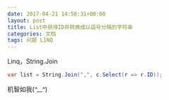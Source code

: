 ```yaml
---
date: 2017-04-21 14:58:31+00:00
layout: post
title: List中获得ID并转换成以逗号分隔的字符串
categories: 文档
tags: 问题 LINQ
---
```


Linq，String.Join
```csharp
var list = String.Join(",", c.Select(r => r.ID));
```

机智如我(*^__^*) 